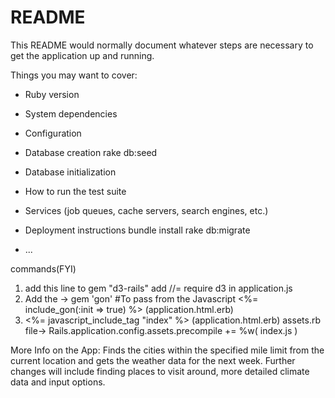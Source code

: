 # README

This README would normally document whatever steps are necessary to get the
application up and running.

Things you may want to cover:

* Ruby version

* System dependencies

* Configuration

* Database creation
rake db:seed

* Database initialization

* How to run the test suite

* Services (job queues, cache servers, search engines, etc.)

* Deployment instructions
bundle install
rake db:migrate


* ...

commands(FYI)

1.  add this line to gem "d3-rails"
    add //= require d3 in application.js
2.  Add the -> gem 'gon' #To pass from the Javascript
    <%= include_gon(:init => true) %> (application.html.erb)
3.   <%= javascript_include_tag "index" %> (application.html.erb)
     assets.rb file-> Rails.application.config.assets.precompile += %w( index.js )


More Info on the App:
Finds the cities within the specified mile limit from the current location and gets the weather data for the next week. Further changes will include finding places to visit around, more detailed climate data and input options.
